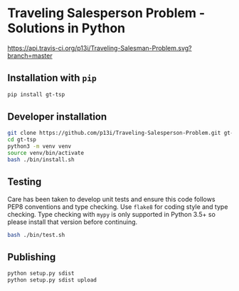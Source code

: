# Traveling Salesperson Problem - Solutions in Python

https://api.travis-ci.org/p13i/Traveling-Salesman-Problem.svg?branch=master

## Installation with `pip`

```bash
pip install gt-tsp
```

## Developer installation

```bash
git clone https://github.com/p13i/Traveling-Salesperson-Problem.git gt-tsp
cd gt-tsp
python3 -m venv venv
source venv/bin/activate
bash ./bin/install.sh
```

## Testing

Care has been taken to develop unit tests and ensure this code follows PEP8 conventions and type checking. Use `flake8` for coding style and type checking. Type checking with `mypy` is only supported in Python 3.5+ so please install that version before continuing.

```bash
bash ./bin/test.sh
```

## Publishing

```bash
python setup.py sdist
python setup.py sdist upload
```
